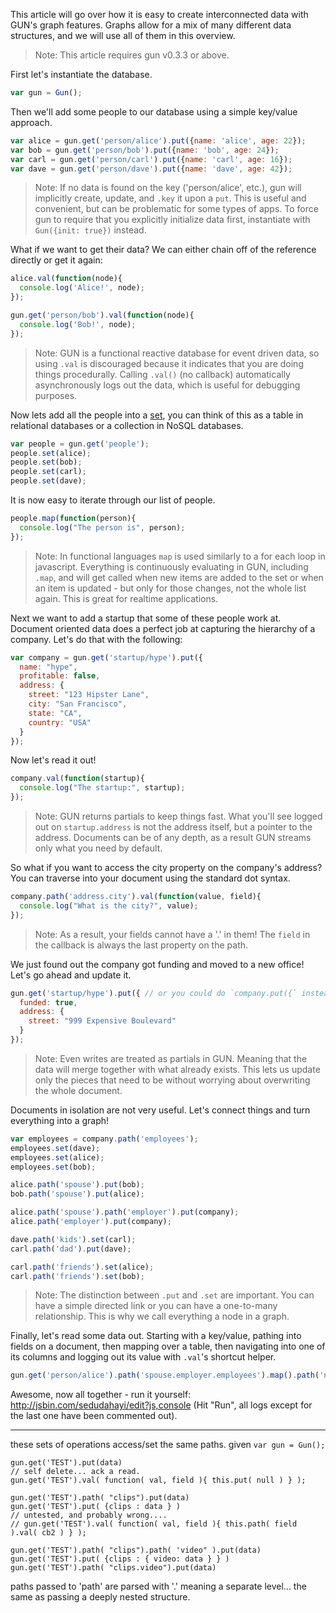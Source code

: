 This article will go over how it is easy to create interconnected data with GUN's graph features. Graphs allow for a mix of many different data structures, and we will use all of them in this overview.

> Note: This article requires gun v0.3.3 or above.

First let's instantiate the database.

```javascript
var gun = Gun();
```

Then we'll add some people to our database using a simple key/value approach.

```javascript
var alice = gun.get('person/alice').put({name: 'alice', age: 22});
var bob = gun.get('person/bob').put({name: 'bob', age: 24});
var carl = gun.get('person/carl').put({name: 'carl', age: 16});
var dave = gun.get('person/dave').put({name: 'dave', age: 42});
```

> Note: If no data is found on the key ('person/alice', etc.), gun will implicitly create, update, and `.key` it upon a `put`. This is useful and convenient, but can be problematic for some types of apps. To force gun to require that you explicitly initialize data first, instantiate with `Gun({init: true})` instead.

What if we want to get their data? We can either chain off of the reference directly or get it again:

```javascript
alice.val(function(node){
  console.log('Alice!', node);
});

gun.get('person/bob').val(function(node){
  console.log('Bob!', node);
});
```

> Note: GUN is a functional reactive database for event driven data, so using `.val` is discouraged because it indicates that you are doing things procedurally. Calling `.val()` (no callback) automatically asynchronously logs out the data, which is useful for debugging purposes.

Now lets add all the people into a [set](https://en.wikipedia.org/wiki/Set_(mathematics)), you can think of this as a table in relational databases or a collection in NoSQL databases.

```javascript
var people = gun.get('people');
people.set(alice);
people.set(bob);
people.set(carl);
people.set(dave);
```

It is now easy to iterate through our list of people.

```javascript
people.map(function(person){
  console.log("The person is", person);
});
```

> Note: In functional languages `map` is used similarly to a for each loop in javascript. Everything is continuously evaluating in GUN, including `.map`, and will get called when new items are added to the set or when an item is updated - but only for those changes, not the whole list again. This is great for realtime applications.

Next we want to add a startup that some of these people work at. Document oriented data does a perfect job at capturing the hierarchy of a company. Let's do that with the following:

```javascript
var company = gun.get('startup/hype').put({
  name: "hype",
  profitable: false,
  address: {
    street: "123 Hipster Lane",
    city: "San Francisco",
    state: "CA",
    country: "USA"
  }
});
```

Now let's read it out!

```javascript
company.val(function(startup){
  console.log("The startup:", startup);
});
```

> Note: GUN returns partials to keep things fast. What you'll see logged out on `startup.address` is not the address itself, but a pointer to the address. Documents can be of any depth, as a result GUN streams only what you need by default.

So what if you want to access the city property on the company's address? You can traverse into your document using the standard dot syntax.

```javascript
company.path('address.city').val(function(value, field){
  console.log("What is the city?", value);
});
```

> Note: As a result, your fields cannot have a '.' in them! The `field` in the callback is always the last property on the path.

We just found out the company got funding and moved to a new office! Let's go ahead and update it.

```javascript
gun.get('startup/hype').put({ // or you could do `company.put({` instead.
  funded: true,
  address: {
    street: "999 Expensive Boulevard"
  }
});
```

> Note: Even writes are treated as partials in GUN. Meaning that the data will merge together with what already exists. This lets us update only the pieces that need to be without worrying about overwriting the whole document.

Documents in isolation are not very useful. Let's connect things and turn everything into a graph!

```javascript
var employees = company.path('employees');
employees.set(dave);
employees.set(alice);
employees.set(bob);

alice.path('spouse').put(bob);
bob.path('spouse').put(alice);

alice.path('spouse').path('employer').put(company);
alice.path('employer').put(company);

dave.path('kids').set(carl);
carl.path('dad').put(dave);

carl.path('friends').set(alice);
carl.path('friends').set(bob);
```

> Note: The distinction between `.put` and `.set` are important. You can have a simple directed link or you can have a one-to-many relationship. This is why we call everything a node in a graph.

Finally, let's read some data out. Starting with a key/value, pathing into fields on a document, then mapping over a table, then navigating into one of its columns and logging out its value with `.val`'s shortcut helper.

```javascript
gun.get('person/alice').path('spouse.employer.employees').map().path('name').val("The employee's");
```

Awesome, now all together - run it yourself: http://jsbin.com/sedudahayi/edit?js,console (Hit "Run", all logs except for the last one have been commented out).


---

these sets of operations access/set the same paths. given ```var gun = Gun();```

```
gun.get('TEST').put(data)
// self delete... ack a read.
gun.get('TEST').val( function( val, field ){ this.put( null ) } );
```
```
gun.get('TEST').path( "clips").put(data)
gun.get('TEST').put( {clips : data } )
// untested, and probably wrong....
// gun.get('TEST').val( function( val, field ){ this.path( field ).val( cb2 ) } );
```
```
gun.get('TEST').path( "clips").path( 'video" ).put(data)
gun.get('TEST').put( {clips : { video: data } } )
gun.get('TEST').path( "clips.video").put(data)
```

paths passed to 'path' are parsed with '.' meaning a separate level... the same as passing a deeply nested structure.
